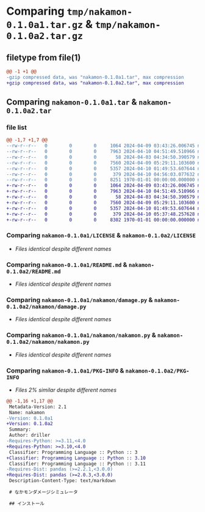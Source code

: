 # Comparing `tmp/nakamon-0.1.0a1.tar.gz` & `tmp/nakamon-0.1.0a2.tar.gz`

## filetype from file(1)

```diff
@@ -1 +1 @@
-gzip compressed data, was "nakamon-0.1.0a1.tar", max compression
+gzip compressed data, was "nakamon-0.1.0a2.tar", max compression
```

## Comparing `nakamon-0.1.0a1.tar` & `nakamon-0.1.0a2.tar`

### file list

```diff
@@ -1,7 +1,7 @@
--rw-r--r--   0        0        0     1064 2024-04-09 03:43:26.006745 nakamon-0.1.0a1/LICENSE
--rw-r--r--   0        0        0     7963 2024-04-10 04:51:49.510966 nakamon-0.1.0a1/README.md
--rw-r--r--   0        0        0       58 2024-04-03 04:34:50.390579 nakamon-0.1.0a1/nakamon/__init__.py
--rw-r--r--   0        0        0     7560 2024-04-09 05:29:11.103600 nakamon-0.1.0a1/nakamon/damage.py
--rw-r--r--   0        0        0     5357 2024-04-10 01:49:53.607644 nakamon-0.1.0a1/nakamon/nakamon.py
--rw-r--r--   0        0        0      379 2024-04-10 04:56:03.077632 nakamon-0.1.0a1/pyproject.toml
--rw-r--r--   0        0        0     8251 1970-01-01 00:00:00.000000 nakamon-0.1.0a1/PKG-INFO
+-rw-r--r--   0        0        0     1064 2024-04-09 03:43:26.006745 nakamon-0.1.0a2/LICENSE
+-rw-r--r--   0        0        0     7963 2024-04-10 04:51:49.510966 nakamon-0.1.0a2/README.md
+-rw-r--r--   0        0        0       58 2024-04-03 04:34:50.390579 nakamon-0.1.0a2/nakamon/__init__.py
+-rw-r--r--   0        0        0     7560 2024-04-09 05:29:11.103600 nakamon-0.1.0a2/nakamon/damage.py
+-rw-r--r--   0        0        0     5357 2024-04-10 01:49:53.607644 nakamon-0.1.0a2/nakamon/nakamon.py
+-rw-r--r--   0        0        0      379 2024-04-10 05:37:48.257628 nakamon-0.1.0a2/pyproject.toml
+-rw-r--r--   0        0        0     8302 1970-01-01 00:00:00.000000 nakamon-0.1.0a2/PKG-INFO
```

### Comparing `nakamon-0.1.0a1/LICENSE` & `nakamon-0.1.0a2/LICENSE`

 * *Files identical despite different names*

### Comparing `nakamon-0.1.0a1/README.md` & `nakamon-0.1.0a2/README.md`

 * *Files identical despite different names*

### Comparing `nakamon-0.1.0a1/nakamon/damage.py` & `nakamon-0.1.0a2/nakamon/damage.py`

 * *Files identical despite different names*

### Comparing `nakamon-0.1.0a1/nakamon/nakamon.py` & `nakamon-0.1.0a2/nakamon/nakamon.py`

 * *Files identical despite different names*

### Comparing `nakamon-0.1.0a1/PKG-INFO` & `nakamon-0.1.0a2/PKG-INFO`

 * *Files 2% similar despite different names*

```diff
@@ -1,16 +1,17 @@
 Metadata-Version: 2.1
 Name: nakamon
-Version: 0.1.0a1
+Version: 0.1.0a2
 Summary: 
 Author: driller
-Requires-Python: >=3.11,<4.0
+Requires-Python: >=3.10,<4.0
 Classifier: Programming Language :: Python :: 3
+Classifier: Programming Language :: Python :: 3.10
 Classifier: Programming Language :: Python :: 3.11
-Requires-Dist: pandas (>=2.2.1,<3.0.0)
+Requires-Dist: pandas (>=2.0.3,<3.0.0)
 Description-Content-Type: text/markdown
 
 # なかモンダメージシミュレータ
 
 ## インストール
 
 ```
```

